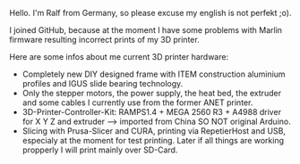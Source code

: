 Hello.
I'm Ralf from Germany, so please excuse my english is not perfekt ;o).

I joined GitHub, because at the moment I have some problems with Marlin firmware resulting incorrect prints of my 3D printer.

Here are some infos about me current 3D printer hardware:
- Completely new DIY designed frame with ITEM construction aluminium profiles and IGUS slide bearing technology.
- Only the stepper motors, the power supply, the heat bed, the extruder and some cables I currently use from the former ANET printer.
- 3D-Printer-Controller-Kit: RAMPS1.4 + MEGA 2560 R3 + A4988 driver for X Y Z and extruder --> imported from China SO NOT original Arduino.
- Slicing with Prusa-Slicer and CURA, printing via RepetierHost and USB, especialy at the moment for test printing.
  Later if all things are working propperly I will print mainly over SD-Card.


<!---
Ralf-3D/Ralf-3D is a ✨ special ✨ repository because its `README.md` (this file) appears on your GitHub profile.
You can click the Preview link to take a look at your changes.
--->
